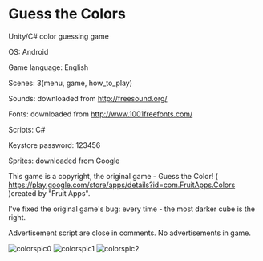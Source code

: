 # Guess the Colors
Unity/C# color guessing game



OS: Android



Game language: English



Scenes: 3(menu, game, how_to_play)



Sounds: downloaded from  http://freesound.org/



Fonts: downloaded from http://www.1001freefonts.com/



Scripts: C#



Keystore password: 123456



Sprites: downloaded from Google



This game is a copyright, the original game - Guess the Color! ( https://play.google.com/store/apps/details?id=com.FruitApps.Colors )created by "Fruit Apps".



I've fixed the original game's bug: every time - the most darker cube is the right.




Advertisement script are close in comments. No advertisements in game.




![colorspic0](https://user-images.githubusercontent.com/22663206/28889588-294ee92a-77cd-11e7-83c2-a53048e8a65c.PNG)
![colorspic1](https://user-images.githubusercontent.com/22663206/28889589-29757dec-77cd-11e7-911f-c3a18b1da5b4.PNG)
![colorspic2](https://user-images.githubusercontent.com/22663206/28889590-297b2706-77cd-11e7-8551-d961b08e9b01.PNG)
